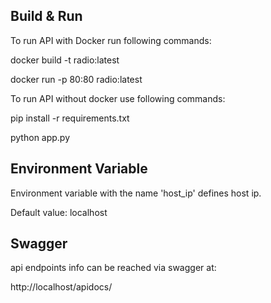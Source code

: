 ## Build & Run

To run API with Docker run following commands:

docker build -t radio:latest

docker run -p 80:80 radio:latest

To run API without docker use following commands:

pip install -r requirements.txt

python app.py

## Environment Variable

Environment variable with the name 'host_ip' defines host ip.

Default value: localhost

## Swagger 

api endpoints info can be reached via swagger at:

http://localhost/apidocs/
